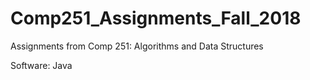# Comp251_Assignments_Fall_2018
Assignments from Comp 251: Algorithms and Data Structures


Software: Java
